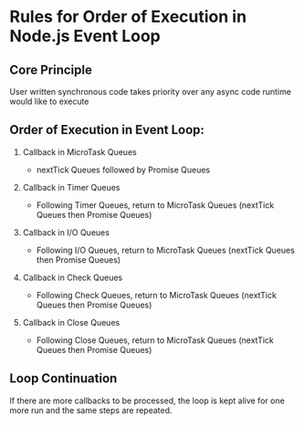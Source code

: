 # Rules for Order of Execution in Node.js Event Loop

## Core Principle
User written synchronous code takes priority over any async code runtime would like to execute 

## Order of Execution in Event Loop:

1. Callback in MicroTask Queues
   - nextTick Queues followed by Promise Queues

2. Callback in Timer Queues
   - Following Timer Queues, return to MicroTask Queues (nextTick Queues then Promise Queues)

3. Callback in I/O Queues
   - Following I/O Queues, return to MicroTask Queues (nextTick Queues then Promise Queues)

4. Callback in Check Queues
   - Following Check Queues, return to MicroTask Queues (nextTick Queues then Promise Queues)

5. Callback in Close Queues
   - Following Close Queues, return to MicroTask Queues (nextTick Queues then Promise Queues)

## Loop Continuation
If there are more callbacks to be processed, the loop is kept alive for one more run and the same steps are repeated.